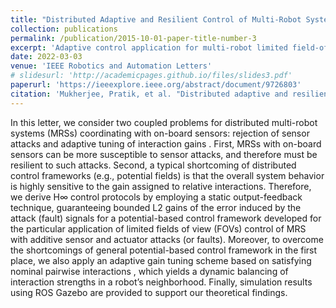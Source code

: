 ```yaml
---
title: "Distributed Adaptive and Resilient Control of Multi-Robot Systems with Limited Field of View Interactions"
collection: publications
permalink: /publication/2015-10-01-paper-title-number-3
excerpt: 'Adaptive control application for multi-robot limited field-of-view control.'
date: 2022-03-03
venue: 'IEEE Robotics and Automation Letters'
# slidesurl: 'http://academicpages.github.io/files/slides3.pdf'
paperurl: 'https://ieeexplore.ieee.org/abstract/document/9726803'
citation: 'Mukherjee, Pratik, et al. "Distributed adaptive and resilient control of multi-robot systems with limited field of view interactions." IEEE Robotics and Automation Letters 7.2 (2022): 5318-5325.'
---
```


In this letter, we consider two coupled problems for distributed multi-robot systems (MRSs) coordinating with on-board sensors: rejection of sensor attacks and adaptive tuning of interaction gains . First, MRSs with on-board sensors can be more susceptible to sensor attacks, and therefore must be resilient to such attacks. Second, a typical shortcoming of distributed control frameworks (e.g., potential fields) is that the overall system behavior is highly sensitive to the gain assigned to relative interactions. Therefore, we derive H∞ control protocols by employing a static output-feedback technique, guaranteeing bounded L2 gains of the error induced by the attack (fault) signals for a potential-based control framework developed for the particular application of limited fields of view (FOVs) control of MRS with additive sensor and actuator attacks (or faults). Moreover, to overcome the shortcomings of general potential-based control framework in the first place, we also apply an adaptive gain tuning scheme based on satisfying nominal pairwise interactions , which yields a dynamic balancing of interaction strengths in a robot’s neighborhood. Finally, simulation results using ROS Gazebo are provided to support our theoretical findings.